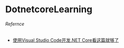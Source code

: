 # DotnetcoreLearning  


###### Refernce
* [使用Visual Studio Code开发.NET Core看这篇就够了](https://www.cnblogs.com/yilezhu/p/9926078.html)  
